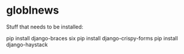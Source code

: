 # globlnews

Stuff that needs to be installed:

pip install django-braces six
pip install django-crispy-forms
pip install django-haystack
